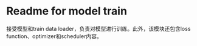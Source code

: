 # Readme for model train
接受模型和train data loader，负责对模型进行训练。此外，该模块还包含loss function、optimizer和scheduler内容。
